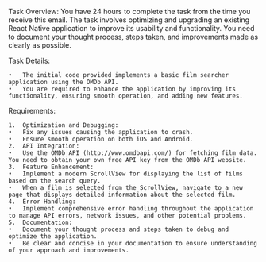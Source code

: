 Task Overview:
You have 24 hours to complete the task from the time you receive this email. The task involves optimizing and upgrading an existing React Native application to improve its usability and functionality. You need to document your thought process, steps taken, and improvements made as clearly as possible.

Task Details:

	•	The initial code provided implements a basic film searcher application using the OMDb API.
	•	You are required to enhance the application by improving its functionality, ensuring smooth operation, and adding new features.

Requirements:

	1.	Optimization and Debugging:
	•	Fix any issues causing the application to crash.
	•	Ensure smooth operation on both iOS and Android.
	2.	API Integration:
	•	Use the OMDb API (http://www.omdbapi.com/) for fetching film data. You need to obtain your own free API key from the OMDb API website.
	3.	Feature Enhancement:
	•	Implement a modern ScrollView for displaying the list of films based on the search query.
	•	When a film is selected from the ScrollView, navigate to a new page that displays detailed information about the selected film.
	4.	Error Handling:
	•	Implement comprehensive error handling throughout the application to manage API errors, network issues, and other potential problems.
	5.	Documentation:
	•	Document your thought process and steps taken to debug and optimize the application.
	•	Be clear and concise in your documentation to ensure understanding of your approach and improvements.
